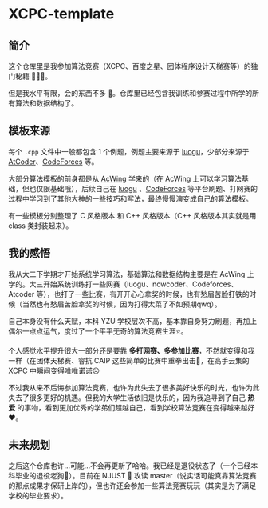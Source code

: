 # XCPC-template

## 简介

这个仓库里是我参加算法竞赛（XCPC、百度之星、团体程序设计天梯赛等）的独门秘籍 💭💡🎈。

但是我水平有限，会的东西不多 🥲。仓库里已经包含我训练和参赛过程中所学的所有算法和数据结构了。

## 模板来源

每个 `.cpp` 文件中一般都包含 1 个例题，例题主要来源于 [luogu](https://www.luogu.com.cn/)，少部分来源于 [AtCoder](https://atcoder.jp/)、[CodeForces](https://codeforces.com/) 等。

大部分算法模板的前身都是从 [AcWing](https://www.acwing.com/) 学来的（在 AcWing 上可以学习算法基础，但也仅限基础哦），后续自己在 [luogu](https://www.luogu.com.cn/) 、[CodeForces](https://codeforces.com/) 等平台刷题、打网赛的过程中学习到了其他大神的一些技巧和写法，最终慢慢演变成自己的算法模板。 

有一些模板分别整理了 C 风格版本 和 C++ 风格版本（C++ 风格版本其实就是用 class 类封装起来）。

## 我的感悟

我从大二下学期才开始系统学习算法，基础算法和数据结构主要是在 AcWing 上学的。大三开始系统训练打一些网赛（luogu、nowcoder、Codeforces、Atcoder 等），也打了一些比赛，有开开心心拿奖的时候，也有愁眉苦脸打铁的时候（当然也有愁眉苦脸拿奖的时候，因为打得太菜了不如预期qwq）。

自己本身没有什么天赋，本科 YZU 学校层次不高，基本靠自身努力刷题，再加上偶尔一点点运气，度过了一个平平无奇的算法竞赛生涯⭐。

个人感觉水平提升很大一部分还是要靠 **多打网赛、多参加比赛**，不然就变得和我一样（在团体天梯赛、睿抗 CAIP 这些简单的比赛中重拳出击🤛，在高手云集的 XCPC 中瞬间变得唯唯诺诺😣

不过我从来不后悔参加算法竞赛，也许为此失去了很多美好快乐的时光，也许为此失去了很多更好的机遇。但我的大学生活依旧是快乐的，因为我追寻到了自己 **热爱** 的事物，看到更加优秀的学弟们超越自己，看到学校算法竞赛在变得越来越好❤️。

## 未来规划

之后这个仓库也许...可能...不会再更新了哈哈。我已经是退役状态了（一个已经本科毕业的退役老狗🐶）。目前在 NJUST 💜 攻读 master（说实话可能真靠算法竞赛的那点成果才保研上岸的），但也许还会参加一些算法竞赛玩玩（其实是为了满足学校的毕业要求）。
